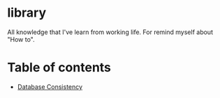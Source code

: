 # library
All knowledge that I've learn from working life. For remind myself about "How to".

# Table of contents
* [Database Consistency](database/db-consistency.md)